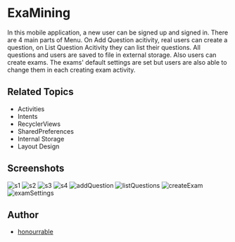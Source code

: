 # ExaMining
In this mobile application, a new user can be signed up and signed in. There are 4 main parts of Menu. On Add Question acitivity, real users can create a question, on List Question Acitivity they can list their questions. All questions and users are saved to file in external storage. Also users can create exams. The exams' default settings are set but users are also able to change them in each creating exam activity.

## Related Topics
- Activities 
- Intents
- RecyclerViews
- SharedPreferences
- Internal Storage
- Layout Design

## Screenshots

![s1](https://user-images.githubusercontent.com/57035819/118398556-d665a280-b661-11eb-8b1e-2ca6707d07b6.png)   ![s2](https://user-images.githubusercontent.com/57035819/118398563-dd8cb080-b661-11eb-8395-a429c8bd2db6.png)   ![s3](https://user-images.githubusercontent.com/57035819/118398579-ec736300-b661-11eb-8fe4-017fbda0c157.png)   ![s4](https://user-images.githubusercontent.com/57035819/118398597-0319ba00-b662-11eb-8ea1-b6f286d76000.png)   ![addQuestion](https://user-images.githubusercontent.com/57035819/118398608-10cf3f80-b662-11eb-92a2-5259c60f2a60.png)   ![listQuestions](https://user-images.githubusercontent.com/57035819/118398615-1a58a780-b662-11eb-8de9-54cfd851fc1b.png)   ![createExam](https://user-images.githubusercontent.com/57035819/118398617-1dec2e80-b662-11eb-825c-c597561e60a1.png)   ![examSettings](https://user-images.githubusercontent.com/57035819/118398630-23e20f80-b662-11eb-9b82-133085b2cf0b.png)


## Author
- [honourrable](https://github.com/honourrable)
